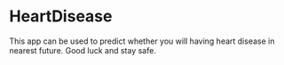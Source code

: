 # HeartDisease
This app can be used to predict whether you will having heart disease in nearest future. Good luck and stay safe. 
